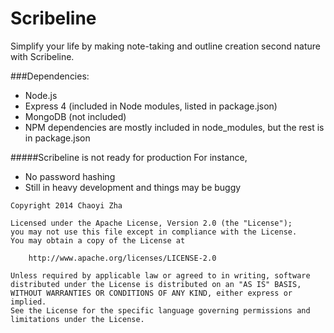 Scribeline
==========

Simplify your life by making note-taking and outline creation second nature with Scribeline.

###Dependencies:
 - Node.js
 - Express 4 (included in Node modules, listed in package.json)
 - MongoDB (not included)
 - NPM dependencies are mostly included in node_modules, but the rest is in package.json

#####Scribeline is not ready for production
For instance,

 - No password hashing
 - Still in heavy development and things may be buggy

 

```
Copyright 2014 Chaoyi Zha

Licensed under the Apache License, Version 2.0 (the "License");
you may not use this file except in compliance with the License.
You may obtain a copy of the License at

    http://www.apache.org/licenses/LICENSE-2.0

Unless required by applicable law or agreed to in writing, software
distributed under the License is distributed on an "AS IS" BASIS,
WITHOUT WARRANTIES OR CONDITIONS OF ANY KIND, either express or implied.
See the License for the specific language governing permissions and
limitations under the License.
```
